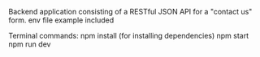 
Backend application consisting of a RESTful JSON API for a "contact us" form.
env file example included

Terminal commands:
npm install (for installing dependencies)
npm start 
npm run dev



